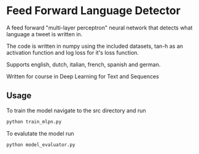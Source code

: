 # Feed Forward Language Detector
A feed forward "multi-layer perceptron" neural network that detects what language a tweet is written in.

The code is written in numpy using the included datasets, tan-h as an activation function and log loss for it's loss function.

Supports english, dutch, italian, french, spanish and german.

Written for course in Deep Learning for Text and Sequences

## Usage

To train the model navigate to the src directory and run

```python
python train_mlpn.py
```

To evalutate the model run
```python
python model_evaluator.py
```
